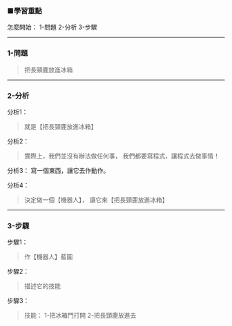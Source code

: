 ### ■學習重點

怎麼開始：
1-問題
2-分析
3-步驟

---
### 1-問題
> 把長頸鹿放進冰箱

---
### 2-分析

分析1：
> 就是【把長頸鹿放進冰箱】

分析2：
> 實際上，我們並沒有辦法做任何事，
> 我們都要寫程式，讓程式去做事情！

分析3：
  寫一個東西，讓它去作動作。

分析4：
 > 決定做一個【機器人】，
 > 讓它來【把長頸鹿放進冰箱】


---
### 3-步驟

步驟1：
> 作【機器人】藍圖

步驟2：
> 描述它的技能

步驟3：
> 技能：
> 1-把冰箱門打開
> 2-把長頸鹿放進去

